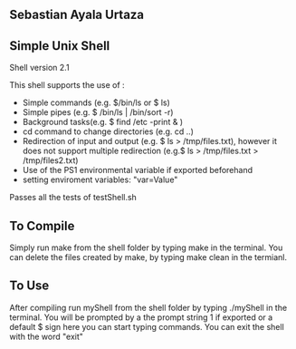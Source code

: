 ## Sebastian Ayala Urtaza
## Simple Unix Shell

Shell version 2.1

This shell supports the use of :
- Simple commands (e.g. $/bin/ls or $ ls)
- Simple pipes (e.g. $ /bin/ls | /bin/sort -r)
- Background tasks(e.g. $ find /etc -print & )
- cd command to change directories (e.g. cd ..)
- Redirection of input and output (e.g. $ ls > /tmp/files.txt), however it does not support multiple redirection (e.g.$ ls > /tmp/files.txt > /tmp/files2.txt)
- Use of the PS1 environmental variable if exported beforehand
- setting enviroment variables: "var=Value"

Passes all the tests of testShell.sh

## To Compile
Simply run make from the shell folder by typing make in the terminal.
You can delete the files created by make, by typing make clean in the termianl.

## To Use 
After compiling run myShell from the shell folder by typing ./myShell in the terminal.
You will be prompted by a the prompt string 1 if exported or a default $ sign here you can start typing commands.
You can exit the shell with the word "exit"
